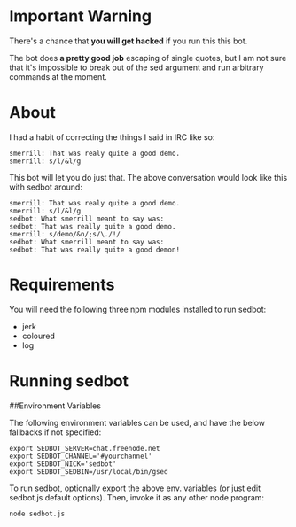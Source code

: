 # Important Warning

There's a chance that **you will get hacked** if you run this this bot.

The bot does **a pretty good job** escaping of single quotes, but
I am not sure that it's impossible to break out of the sed argument
and run arbitrary commands at the moment.

# About

I had a habit of correcting the things I said in IRC like so:

    smerrill: That was realy quite a good demo.
    smerrill: s/l/&l/g

This bot will let you do just that. The above conversation would look
like this with sedbot around:

    smerrill: That was realy quite a good demo.
    smerrill: s/l/&l/g
    sedbot: What smerrill meant to say was:
    sedbot: That was really quite a good demo.
    smerrill: s/demo/&n/;s/\./!/
    sedbot: What smerrill meant to say was:
    sedbot: That was really quite a good demon!

# Requirements

You will need the following three npm modules installed to run sedbot:

- jerk
- coloured
- log

# Running sedbot

##Environment Variables

The following environment variables can be used, and have the below fallbacks
if not specified:

    export SEDBOT_SERVER=chat.freenode.net
    export SEDBOT_CHANNEL='#yourchannel'
    export SEDBOT_NICK='sedbot'
    export SEDBOT_SEDBIN=/usr/local/bin/gsed

To run sedbot, optionally export the above env. variables (or just edit
sedbot.js default options). Then, invoke it as any other node program:

    node sedbot.js

